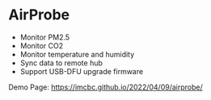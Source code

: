 # AirProbe
- Monitor PM2.5
- Monitor CO2
- Monitor temperature and humidity
- Sync data to remote hub
- Support USB-DFU upgrade firmware

Demo Page: https://imcbc.github.io/2022/04/09/airprobe/

